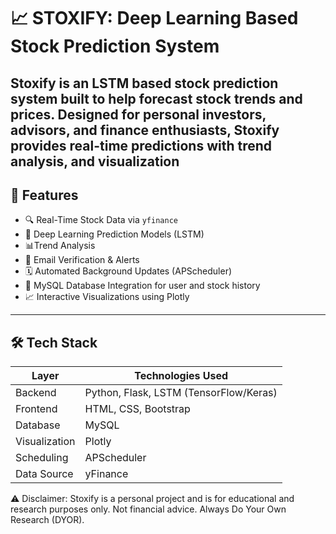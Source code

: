 # 📈 STOXIFY: Deep Learning Based Stock Prediction System

Stoxify is an LSTM based stock prediction system built to help forecast stock trends and prices. Designed for personal investors, advisors, and finance enthusiasts, Stoxify provides real-time predictions with trend analysis, and visualization
---
## 🚀 Features

- 🔍 Real-Time Stock Data via `yfinance`
- 🧠 Deep Learning Prediction Models (LSTM)
- 📊Trend Analysis
- 📧 Email Verification & Alerts
- 🗓️ Automated Background Updates (APScheduler)
- 💾 MySQL Database Integration for user and stock history
- 📈 Interactive Visualizations using Plotly
---
## 🛠️ Tech Stack

| Layer       | Technologies Used                         |
|-------------|-------------------------------------------|
| Backend     | Python, Flask, LSTM (TensorFlow/Keras)    |
| Frontend    | HTML, CSS, Bootstrap                      |
| Database    | MySQL                                     |
| Visualization | Plotly                                 |
| Scheduling  | APScheduler                               |
| Data Source | yFinance                                  |


⚠️ Disclaimer: Stoxify is a personal project and is for educational and research purposes only. Not financial advice. Always Do Your Own Research (DYOR).
